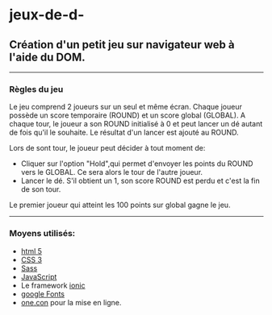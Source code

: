 # jeux-de-d-

## Création d'un petit jeu sur navigateur web à l'aide du DOM.

---

### Règles du jeu
Le jeu comprend 2 joueurs sur un seul et même écran.
Chaque joueur possède un score temporaire (ROUND) et un score global (GLOBAL).
A chaque tour, le joueur a son ROUND initialisé à 0 et peut lancer un dé autant de fois qu'il le souhaite. Le résultat d'un lancer est ajouté au ROUND.

Lors de sont tour, le joueur peut décider à tout moment de: 
- Cliquer sur l'option "Hold",qui permet d'envoyer les points du ROUND vers le GLOBAL. Ce sera alors le tour de l'autre joueur.
- Lancer le dé. S'il obtient un 1, son score ROUND est perdu et c'est la fin de son tour.

Le premier joueur qui atteint les 100 points sur global gagne le jeu.

---

### Moyens utilisés: 

- [html 5](https://developer.mozilla.org/fr/docs/Web/HTML)
- [CSS 3](https://developer.mozilla.org/fr/docs/Web/CSS)
- [Sass](https://sass-lang.com/)
- [JavaScript](https://developer.mozilla.org/fr/docs/Web/JavaScript)
- Le framework [ionic](https://ionicframework.com/docs/intro/cdn)
- [google Fonts](https://fonts.google.com/?query=lato)
- [one.con](https://www.one.com/) pour la mise en ligne.
